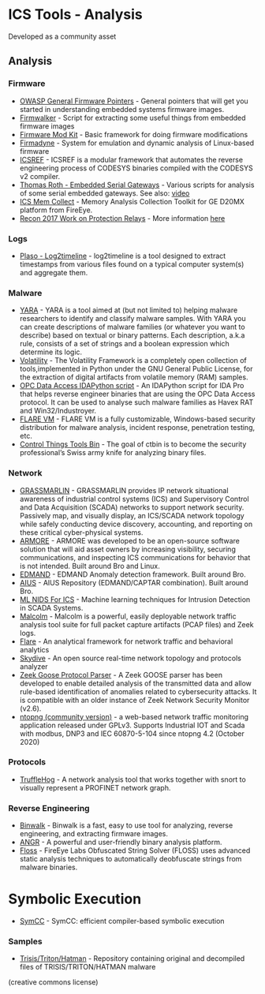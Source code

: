# ICS Tools - Analysis

Developed as a community asset

## Analysis

### Firmware

- [OWASP General Firmware Pointers](https://www.owasp.org/index.php/OWASP_Internet_of_Things_Project#tab=Firmware_Analysis) - General pointers that will get you started in understanding embedded systems firmware images.
- [Firmwalker](https://github.com/craigz28/firmwalker) - Script for extracting some useful things from embedded firmware images
- [Firmware Mod Kit](https://github.com/mirror/firmware-mod-kit) - Basic framework for doing firmware modifications
- [Firmadyne](https://github.com/firmadyne/firmadyne) - System for emulation and dynamic analysis of Linux-based firmware
- [ICSREF](https://github.com/momalab/ICSREF) - ICSREF is a modular framework that automates the reverse engineering process of CODESYS binaries compiled with the CODESYS v2 compiler.
- [Thomas Roth - Embedded Serial Gateways](https://github.com/nezza/scada-stuff) - Various scripts for analysis of some serial embedded gateways. See also: [video](https://media.ccc.de/v/34c3-8956-scada_-_gateway_to_s_hell)
- [ICS Mem Collect](https://github.com/fireeye/ics_mem_collect) - Memory Analysis Collection Toolkit for GE D20MX platform from FireEye.
- [Recon 2017 Work on Protection Relays](https://github.com/rigmar/Recon2017) - More information [here](http://www.scada.sl/2017/10/hopeless-relay-protection-for.html)

### Logs

- [Plaso - Log2timeline](https://github.com/log2timeline/plaso/wiki) - log2timeline is a tool designed to extract timestamps from various files found on a typical computer system(s) and aggregate them.

### Malware

- [YARA](https://plusvic.github.io/yara/) - YARA is a tool aimed at (but not limited to) helping malware researchers to identify and classify malware samples. With YARA you can create descriptions of malware families (or whatever you want to describe) based on textual or binary patterns. Each description, a.k.a rule, consists of a set of strings and a boolean expression which determine its logic.
- [Volatility](https://github.com/volatilityfoundation/volatility) - The Volatility Framework is a completely open collection of tools,implemented in Python under the GNU General Public License, for the extraction of digital artifacts from volatile memory (RAM) samples.
- [OPC Data Access IDAPython script](https://github.com/eset/malware-research/tree/master/industroyer) - An IDAPython script for IDA Pro that helps reverse engineer binaries that are using the OPC Data Access protocol. It can be used to analyse such malware families as Havex RAT and Win32/Industroyer.
- [FLARE VM](https://github.com/fireeye/flare-vm) - FLARE VM is a fully customizable, Windows-based security distribution for malware analysis, incident response, penetration testing, etc.
- [Control Things Tools Bin](https://github.com/ControlThingsTools/ctbin) - The goal of ctbin is to become the security professional’s Swiss army knife for analyzing binary files.

### Network

- [GRASSMARLIN](https://github.com/iadgov/GRASSMARLIN) - GRASSMARLIN provides IP network situational awareness of industrial control systems (ICS) and Supervisory Control and Data Acquisition (SCADA) networks to support network security. Passively map, and visually display, an ICS/SCADA network topology while safely conducting device discovery, accounting, and reporting on these critical cyber-physical systems.
- [ARMORE](https://github.com/ITI/ARMORE) - ARMORE was developed to be an open-source software solution that will aid asset owners by increasing visibility, securing communications, and inspecting ICS communications for behavior that is not intended. Built around Bro and Linux.
- [EDMAND](https://github.com/ITI/EDMAND) - EDMAND Anomaly detection framework. Built around Bro.
- [AIUS](https://github.com/ITI/aius) - AIUS Repository (EDMAND/CAPTAR combination). Built around Bro.
- [ML NIDS For ICS](https://github.com/Rocionightwater/ML-NIDS-for-SCADA) - Machine learning techniques for Intrusion Detection in SCADA Systems.
- [Malcolm](https://github.com/idaholab/Malcolm) - Malcolm is a powerful, easily deployable network traffic analysis tool suite for full packet capture artifacts (PCAP files) and Zeek logs.
- [Flare](https://github.com/austin-taylor/flare) - An analytical framework for network traffic and behavioral analytics
- [Skydive](https://github.com/skydive-project/skydive) - An open source real-time network topology and protocols analyzer
- [Zeek Goose Protocol Parser](https://github.com/smartgridadsc/Goose-protocol-parser-for-Zeek-IDS) - A Zeek GOOSE parser has been developed to enable detailed analysis of the transmitted data and allow rule-based identification of anomalies related to cybersecurity attacks. It is compatible with an older instance of Zeek Network Security Monitor (v2.6).
- [ntopng (community version)](https://github.com/ntop/ntopng) - a web-based network traffic monitoring application released under GPLv3. Supports Industrial IOT and Scada with modbus, DNP3 and IEC 60870-5-104 since ntopng 4.2 (October 2020)

### Protocols

- [TruffleHog](https://github.com/TruffleHog/TruffleHog) - A network analysis tool that works together with snort to visually represent a PROFINET network graph.

### Reverse Engineering

- [Binwalk](https://github.com/ReFirmLabs/binwalk) - Binwalk is a fast, easy to use tool for analyzing, reverse engineering, and extracting firmware images.
- [ANGR](https://github.com/angr/angr) - A powerful and user-friendly binary analysis platform.
- [Floss](https://github.com/fireeye/flare-floss) - FireEye Labs Obfuscated String Solver (FLOSS) uses advanced static analysis techniques to automatically deobfuscate strings from malware binaries.

# Symbolic Execution

- [SymCC](https://github.com/eurecom-s3/symcc) - SymCC: efficient compiler-based symbolic execution

### Samples

- [Trisis/Triton/Hatman](https://github.com/MDudek-ICS/TRISIS-TRITON-HATMAN) - Repository containing original and decompiled files of TRISIS/TRITON/HATMAN malware

(creative commons license)

